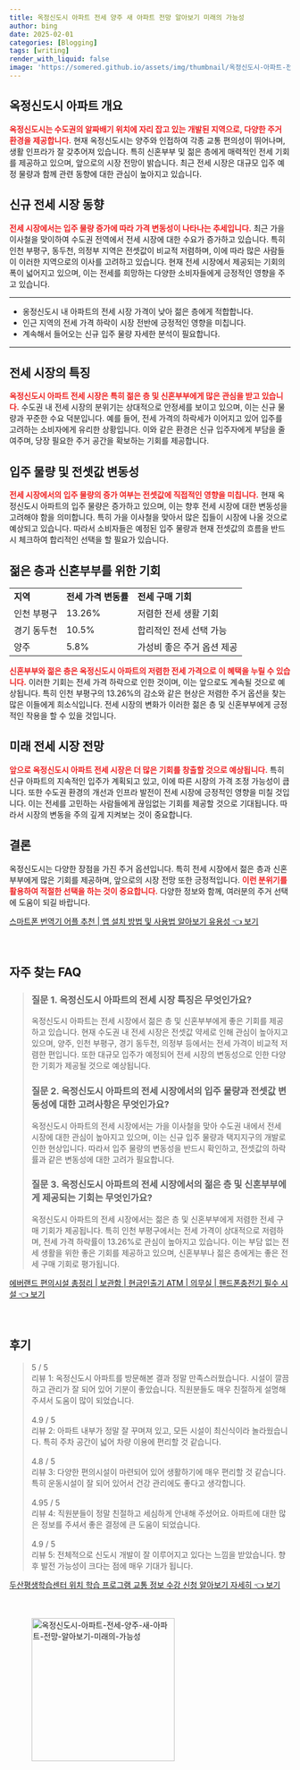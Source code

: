```yaml
---
title: 옥정신도시 아파트 전세 양주 새 아파트 전망 알아보기 미래의 가능성
author: bing
date: 2025-02-01
categories: [Blogging]
tags: [writing]
render_with_liquid: false
image: 'https://somered.github.io/assets/img/thumbnail/옥정신도시-아파트-전세-양주-새-아파트-전망-알아보기-미래의-가능성.webp'
---
```



<h2 id='옥정신도시_아파트_개요'>옥정신도시 아파트 개요</h2>

<p><b><span style="color: #ee2323;">옥정신도시는 수도권의 알짜배기 위치에 자리 잡고 있는 개발된 지역으로, 다양한 주거 환경을 제공합니다.</span></b> 현재 옥정신도시는 양주와 인접하여 각종 교통 편의성이 뛰어나며, 생활 인프라가 잘 갖추어져 있습니다. 특히 신혼부부 및 젊은 층에게 매력적인 전세 기회를 제공하고 있으며, 앞으로의 시장 전망이 밝습니다. 최근 전세 시장은 대규모 입주 예정 물량과 함께 관련 동향에 대한 관심이 높아지고 있습니다.</p>

<h2 id='신규_전세_시장_동향'>신규 전세 시장 동향</h2>

<p><b><span style="color: #ee2323;">전세 시장에서는 입주 물량 증가에 따라 가격 변동성이 나타나는 추세입니다.</span></b> 최근 가을 이사철을 맞이하여 수도권 전역에서 전세 시장에 대한 수요가 증가하고 있습니다. 특히 인천 부평구, 동두천, 의정부 지역은 전셋값이 비교적 저렴하며, 이에 따라 많은 사람들이 이러한 지역으로의 이사를 고려하고 있습니다. 현재 전세 시장에서 제공되는 기회의 폭이 넓어지고 있으며, 이는 전세를 희망하는 다양한 소비자들에게 긍정적인 영향을 주고 있습니다.</p>

<hr />

<ul>
    <li>옹정신도시 내 아파트의 전세 시장 가격이 낮아 젊은 층에게 적합합니다.</li>
    <li>인근 지역의 전세 가격 하락이 시장 전반에 긍정적인 영향을 미칩니다.</li>
    <li>계속해서 들어오는 신규 입주 물량 자세한 분석이 필요합니다.</li>
</ul>

<hr />

<h2 id='전세_시장_특징'>전세 시장의 특징</h2>

<p><b><span style="color: #ee2323;">옥정신도시 아파트 전세 시장은 특히 젊은 층 및 신혼부부에게 많은 관심을 받고 있습니다.</span></b> 수도권 내 전세 시장의 분위기는 상대적으로 안정세를 보이고 있으며, 이는 신규 물량과 꾸준한 수요 덕분입니다. 예를 들어, 전세 가격의 하락세가 이어지고 있어 입주를 고려하는 소비자에게 유리한 상황입니다. 이와 같은 환경은 신규 입주자에게 부담을 줄여주며, 당장 필요한 주거 공간을 확보하는 기회를 제공합니다.</p>

<h2 id='입주_물량_및_전셋값_변동성'>입주 물량 및 전셋값 변동성</h2>

<p><b><span style="color: #ee2323;">전세 시장에서의 입주 물량의 증가 여부는 전셋값에 직접적인 영향을 미칩니다.</span></b> 현재 옥정신도시 아파트의 입주 물량은 증가하고 있으며, 이는 향후 전세 시장에 대한 변동성을 고려해야 함을 의미합니다. 특히 가을 이사철을 맞아서 많은 집들이 시장에 나올 것으로 예상되고 있습니다. 따라서 소비자들은 예정된 입주 물량과 현재 전셋값의 흐름을 반드시 체크하여 합리적인 선택을 할 필요가 있습니다.</p>

<h2 id='젊은_층과_신혼부부를_위한_기회'>젊은 층과 신혼부부를 위한 기회</h2>

<table>
    <tr>
        <td><b>지역</b></td>
        <td><b>전세 가격 변동률</b></td>
        <td><b>전세 구매 기회</b></td>
    </tr>
    <tr>
        <td>인천 부평구</td>
        <td>13.26%</td>
        <td>저렴한 전세 생활 기회</td>
    </tr>
    <tr>
        <td>경기 동두천</td>
        <td>10.5%</td>
        <td>합리적인 전세 선택 가능</td>
    </tr>
    <tr>
        <td>양주</td>
        <td>5.8%</td>
        <td>가성비 좋은 주거 옵션 제공</td>
    </tr>
</table>

<p><b><span style="color: #ee2323;">신혼부부와 젊은 층은 옥정신도시 아파트의 저렴한 전세 가격으로 이 혜택을 누릴 수 있습니다.</span></b> 이러한 기회는 전세 가격 하락으로 인한 것이며, 이는 앞으로도 계속될 것으로 예상됩니다. 특히 인천 부평구의 13.26%의 감소와 같은 현상은 저렴한 주거 옵션을 찾는 많은 이들에게 희소식입니다. 전세 시장의 변화가 이러한 젊은 층 및 신혼부부에게 긍정적인 작용을 할 수 있을 것입니다.</p>

<h2 id='미래_전세_시장_전망'>미래 전세 시장 전망</h2>

<p><b><span style="color: #ee2323;">앞으로 옥정신도시 아파트 전세 시장은 더 많은 기회를 창출할 것으로 예상됩니다.</span></b> 특히 신규 아파트의 지속적인 입주가 계획되고 있고, 이에 따른 시장의 가격 조정 가능성이 큽니다. 또한 수도권 환경의 개선과 인프라 발전이 전세 시장에 긍정적인 영향을 미칠 것입니다. 이는 전세를 고민하는 사람들에게 끊임없는 기회를 제공할 것으로 기대됩니다. 따라서 시장의 변동을 주의 깊게 지켜보는 것이 중요합니다.</p>

<h2 id='결론'>결론</h2>

<p>옥정신도시는 다양한 장점을 가진 주거 옵션입니다. 특히 전세 시장에서 젊은 층과 신혼부부에게 많은 기회를 제공하며, 앞으로의 시장 전망 또한 긍정적입니다. <b><span style="color: #ee2323;">이런 분위기를 활용하여 적절한 선택을 하는 것이 중요합니다.</span></b> 다양한 정보와 함께, 여러분의 주거 선택에 도움이 되길 바랍니다.</p>


<p><a class="click-button" title="스마트폰 번역기 어플 추천 | 앱 설치 방법 및 사용법 알아보기 유용성" href="https://somered.github.io/posts/%EC%8A%A4%EB%A7%88%ED%8A%B8%ED%8F%B0-%EB%B2%88%EC%97%AD%EA%B8%B0-%EC%96%B4%ED%94%8C-%EC%B6%94%EC%B2%9C-%EC%95%B1-%EC%84%A4%EC%B9%98-%EB%B0%A9%EB%B2%95-%EB%B0%8F-%EC%82%AC%EC%9A%A9%EB%B2%95-%EC%95%8C%EC%95%84%EB%B3%B4%EA%B8%B0-%EC%9C%A0%EC%9A%A9%EC%84%B1/" rel="dofollow">스마트폰 번역기 어플 추천 | 앱 설치 방법 및 사용법 알아보기 유용성 👈 보기</a></p><br>
<h2 id='자주_찾는_FAQ'>자주 찾는 FAQ</h2>
<div itemscope="" itemtype="https://schema.org/FAQPage"> 
<blockquote> 
<div itemscope="" itemprop="mainEntity" itemtype="https://schema.org/Question"> 
<h3 itemprop="name">질문 1. 옥정신도시 아파트의 전세 시장 특징은 무엇인가요?</h3> 
<div itemscope="" itemprop="acceptedAnswer" itemtype="https://schema.org/Answer"> 
<span itemprop="text"> 
<p>옥정신도시 아파트는 전세 시장에서 젊은 층 및 신혼부부에게 좋은 기회를 제공하고 있습니다. 현재 수도권 내 전세 시장은 전셋값 약세로 인해 관심이 높아지고 있으며, 양주, 인천 부평구, 경기 동두천, 의정부 등에서는 전세 가격이 비교적 저렴한 편입니다. 또한 대규모 입주가 예정되어 전세 시장의 변동성으로 인한 다양한 기회가 제공될 것으로 예상됩니다.</p> 
</span> 
</div> 
</div> 

<div itemscope="" itemprop="mainEntity" itemtype="https://schema.org/Question"> 
<h3 itemprop="name">질문 2. 옥정신도시 아파트의 전세 시장에서의 입주 물량과 전셋값 변동성에 대한 고려사항은 무엇인가요?</h3> 
<div itemscope="" itemprop="acceptedAnswer" itemtype="https://schema.org/Answer"> 
<span itemprop="text"> 
<p>옥정신도시 아파트의 전세 시장에서는 가을 이사철을 맞아 수도권 내에서 전세 시장에 대한 관심이 높아지고 있으며, 이는 신규 입주 물량과 택지지구의 개발로 인한 현상입니다. 따라서 입주 물량의 변동성을 반드시 확인하고, 전셋값의 하락률과 같은 변동성에 대한 고려가 필요합니다.</p> 
</span> 
</div> 
</div> 

<div itemscope="" itemprop="mainEntity" itemtype="https://schema.org/Question"> 
<h3 itemprop="name">질문 3. 옥정신도시 아파트의 전세 시장에서의 젊은 층 및 신혼부부에게 제공되는 기회는 무엇인가요?</h3> 
<div itemscope="" itemprop="acceptedAnswer" itemtype="https://schema.org/Answer"> 
<span itemprop="text"> 
<p>옥정신도시 아파트의 전세 시장에서는 젊은 층 및 신혼부부에게 저렴한 전세 구매 기회가 제공됩니다. 특히 인천 부평구에서는 전세 가격이 상대적으로 저렴하며, 전세 가격 하락률이 13.26%로 관심이 높아지고 있습니다. 이는 부담 없는 전세 생활을 위한 좋은 기회를 제공하고 있으며, 신혼부부나 젊은 층에게는 좋은 전세 구매 기회로 평가됩니다.</p> 
</span> 
</div> 
</div> 

</blockquote> 
</div>
<p><a class="click-button" title="에버랜드 편의시설 총정리 | 보관함 | 현금인출기 ATM | 의무실 | 핸드폰충전기 필수 시설" href="https://somered.github.io/posts/%EC%97%90%EB%B2%84%EB%9E%9C%EB%93%9C-%ED%8E%B8%EC%9D%98%EC%8B%9C%EC%84%A4-%EC%B4%9D%EC%A0%95%EB%A6%AC-%EB%B3%B4%EA%B4%80%ED%95%A8-%ED%98%84%EA%B8%88%EC%9D%B8%EC%B6%9C%EA%B8%B0-ATM-%EC%9D%98%EB%AC%B4%EC%8B%A4-%ED%95%B8%EB%93%9C%ED%8F%B0%EC%B6%A9%EC%A0%84%EA%B8%B0-%ED%95%84%EC%88%98-%EC%8B%9C%EC%84%A4/" rel="dofollow">에버랜드 편의시설 총정리 | 보관함 | 현금인출기 ATM | 의무실 | 핸드폰충전기 필수 시설 👈 보기</a></p><br>
<h2 id='후기'>후기</h2>
<div itemscope itemtype="https://schema.org/Product">
  <blockquote>
  <div itemprop="review" itemscope itemtype="https://schema.org/Review">
      <div itemprop="reviewRating" itemscope itemtype="https://schema.org/Rating"> <span itemprop="ratingValue">5</span> / <span itemprop="bestRating">5</span> </div>
      <span itemprop="reviewBody">리뷰 1: 옥정신도시 아파트를 방문해본 결과 정말 만족스러웠습니다. 시설이 깔끔하고 관리가 잘 되어 있어 기분이 좋았습니다. 직원분들도 매우 친절하게 설명해주셔서 도움이 많이 되었습니다.</span>
  </div>
  <br>
  <div itemprop="review" itemscope itemtype="https://schema.org/Review">
      <div itemprop="reviewRating" itemscope itemtype="https://schema.org/Rating"> <span itemprop="ratingValue">4.9</span> / <span itemprop="bestRating">5</span> </div>
      <span itemprop="reviewBody">리뷰 2: 아파트 내부가 정말 잘 꾸며져 있고, 모든 시설이 최신식이라 놀라웠습니다. 특히 주차 공간이 넓어 차량 이용에 편리할 것 같습니다.</span>
  </div>
  <br>
  <div itemprop="review" itemscope itemtype="https://schema.org/Review">
      <div itemprop="reviewRating" itemscope itemtype="https://schema.org/Rating"> <span itemprop="ratingValue">4.8</span> / <span itemprop="bestRating">5</span> </div>
      <span itemprop="reviewBody">리뷰 3: 다양한 편의시설이 마련되어 있어 생활하기에 매우 편리할 것 같습니다. 특히 운동시설이 잘 되어 있어서 건강 관리에도 좋다고 생각합니다.</span>
  </div>
  <br>
  <div itemprop="review" itemscope itemtype="https://schema.org/Review">
      <div itemprop="reviewRating" itemscope itemtype="https://schema.org/Rating"> <span itemprop="ratingValue">4.95</span> / <span itemprop="bestRating">5</span> </div>
      <span itemprop="reviewBody">리뷰 4: 직원분들이 정말 친절하고 세심하게 안내해 주셨어요. 아파트에 대한 많은 정보를 주셔서 좋은 결정에 큰 도움이 되었습니다.</span>
  </div>
  <br>
  <div itemprop="review" itemscope itemtype="https://schema.org/Review">
      <div itemprop="reviewRating" itemscope itemtype="https://schema.org/Rating"> <span itemprop="ratingValue">4.9</span> / <span itemprop="bestRating">5</span> </div>
      <span itemprop="reviewBody">리뷰 5: 전체적으로 신도시 개발이 잘 이루어지고 있다는 느낌을 받았습니다. 향후 발전 가능성이 크다는 점에 매우 기대가 됩니다.</span>
  </div>
  </blockquote>
</div>
<p><a class="click-button" title="두산평생학습센터 위치 학습 프로그램 교통 정보 수강 신청 알아보기 자세히" href="https://somered.github.io/posts/%EB%91%90%EC%82%B0%ED%8F%89%EC%83%9D%ED%95%99%EC%8A%B5%EC%84%BC%ED%84%B0-%EC%9C%84%EC%B9%98-%ED%95%99%EC%8A%B5-%ED%94%84%EB%A1%9C%EA%B7%B8%EB%9E%A8-%EA%B5%90%ED%86%B5-%EC%A0%95%EB%B3%B4-%EC%88%98%EA%B0%95-%EC%8B%A0%EC%B2%AD-%EC%95%8C%EC%95%84%EB%B3%B4%EA%B8%B0-%EC%9E%90%EC%84%B8%ED%9E%88/" rel="dofollow">두산평생학습센터 위치 학습 프로그램 교통 정보 수강 신청 알아보기 자세히 👈 보기</a></p><br>
<figure class="image"><img src="https://somered.github.io/assets/img/thumbnail/옥정신도시-아파트-전세-양주-새-아파트-전망-알아보기-미래의-가능성.webp" alt="옥정신도시-아파트-전세-양주-새-아파트-전망-알아보기-미래의-가능성" width="256" height="256"></figure>